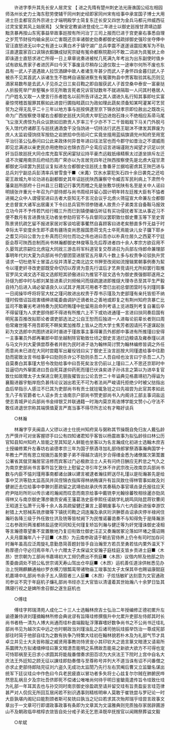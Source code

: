 <!-- { "loadSidebar": true } -->
　　许进字季升其先长安人居灵宝 【 进之先隋有楚州刺史法光唐谯国公绍左相园师洛州长史力士海东慰劳使辅干同州刺史经即家同州宋有给事中承宣国子博士大用进士巨圭都官员外宗进士才端明殿学士简复东迁长安又四世为金兵马都元帅威西征过灵宝爱其风上始居焉】 父聚安定教谕进登成化二年进士以御史廵按甘肃靖边鄙黜贪暴再按山东宪事益举故事廵按有所问治丁三司上报而巳进于宫吏豪右事悉自理之岁荒节财役均输籴民以亡害既还京率诸御史劾奏都御史钺疏捄御史强珍坐夺俸中官汪直怒进无以中之有道士以黄白术于镇守湖广总兵李震不遂遂诬震招夷军为不轨汪直逮震家百口讽锦衣鍜錬成狱宪宗疑有冤命都察院勘问不敢二词进为具冤状上命即诛道士直怒求进亡所得一日上章章讹奏进被杖几死满九年考出为出东副使时值乡试有欲私贵家子者进厉声曰今天下事废且尽稍存公道仅取士一途审尔何所不废也东昌有一武人子道遇故人拉饮酒肆中故人者诸生年甚少而武人子身怀四金暮归武人子被杀不见其首武人诉诸生生不胜栲自诬服进察生有冤骤拘县中贾客取验其私历则见酒家易数布是去武人子见杀之日三矣召鞫之即自服获武人子首空桑中泰安一富豪挞人折股死举尸弃壑嘱乡邻无所敢言死者兄诉官狱数年不就进隔取一人问其村巷居人门户姓名又取一人使言行杀者姓名以前所告详诘之其人谓进久私行知其事即吐实富豪惊愕稽首服罪其察如此进尝行圃指畦蔬曰为政如理此蔬矣须备知某呵灌某可艺贸贸为之得无乱乎二十三年以地方事与廵按俱逮至京下锦衣狱孝宗即位赦出之既改元命为广西按察使寻擢右佥都御史廵抚大同虏大举犯边进炮石烽火不绝相应系帚马尾飞尘涨天虏惊为兵众议款如旧款贡人岁率三千少亦不下二千皆戢戢下马关门外脱弓矢入馆代府诸郡王与廵抚通酒食干没刍饷进一切持法行武邑王聪沐不律发其罪废为庶人太监岩侵饷挠军按劾之岩摭拾中伤验问亡实竟坐擅用蓝绢旗谪兖州知府至用宽平治衍圣公弘泰问曰公此来政体何异昔年进曰往法官也而今郡守如昔治之不谓威雨即见忿满进以亲吏民亦用绝物议也锦衣百户仝鸾应诏言进端谨刚方闻望才识足以伏奸当巨故廵抚大同仓库充盈军民闲宴狱讼持平豪杰远戢扺缘精察太过遂坐排斥左迁请不次擢用南京后府经历周广荣亦以为言居兖四年迁陜西按察使先是北虏大寇甘肃都御史冯续罢为民廷议复拟进左佥都御史往廵抚土鲁番牙兰据哈密虏其王陜巴进与总兵刘宁副总兵彭清率兵冒雪食干■〈米冓〉饮氷水蒙犯矢石四十余日袭克之还哈密王故城九年论功进右副都御史其年诏廵抚陜西廉察守令臧否军民利病上下肃然今藩臬廵所部府十日州县三日籍记行事凭而稽之先是张敷华抚陕有名至是关中人谣曰明镜张许重光十年召为户部侍郎与尚书周经并留心国计明年转左廷推大臣有不恊者进揭之众中人谓侵官进曰古者大臣知无不言况会议乎北虏火筛寇宣大命兼左佥都御史总督宣大诸军出居庸关下令曰总兵官所领参随诸人故贵介子弟类言自备鞍马报效立功今并不予传若饩给行粮三升而巳到镇便编伍听征有买功侵扰者军法从事近习不便不数月有言进畏怯无功者坐参劾将官不与兵督同议罢职致仕御史曹玉等下至史胥陈景贤抗疏乞留不报进家居对客谈哈密事矍然自喜顾客曰进老矣戅直多忤无益于时幸际太平安度余生即不虞有疆场变尚思报国恩荷戈先士卒死焉能诀儿女子牖下耶乡之耆艾问曰公昔为士朴真而巳何仕而功之伟也进曰吾亦以朴真仕居久之西夏不宁廷臣会荐可陜西总制而尚书林瀚都御史林俊等及先后荐进者四十余人孝宗方欲召用不久晏驾武宗嗣位北虏寇大同戕三游击将军科道官复交荐进召为兵部左侍郎命兼理部事明年代刘大夏为兵部尚书仍督团营进居官五月章凡十数上多与权贵争论驳执升赏请求一切杜绝军士冒滥占役并清革之南北边文书狎至改阅如流搜辑累朝事例奏为絜令以墐吏奸寻改吏部既受命切切以荐贤为意先行谊后才艺奔竞请托尤所抑罢行取推官罗凤文谒文选不跽文选郎短其骄傲进曰为推官不屈文选令为御史畏强御耶遂用之孙燧为郎中时与郎刘某皆进素识刘频候问而燧疏邈进即推燧大理寺丞至其平生严毅自持乃后进入谒必留语良久以试其才用其可用者不啻巳出初总督团营时与刘瑾同事一日阅操毕呼将将官大杖之瑾问故进出权贵于荐书示瑾及为吏部瑾有亲托皆拒不纳瑾时假借诏旨戕害缙绅进辄委曲调护迁谪者处之善地或即复之有荆州知府贪暴亡比监司不敢署劣考进特奏为民知府贿瑾中批留用且命列考语上览进既列考复自署后卒不得留瑾为人求吏部侍郎不得进有所推六上不下或劝进通瑾一言进曰扶同奏启国有明宪虽百推改拟耶论者谓吏部选法之公自王恕而后独进一人进每论前辈长者则曰周伯常雍世隆不用吾即死不瞑矣累加推荐上皆从之而大学士焦芳者因请托不遂谋起张彩为文选郎中共图挤进彩时谮进于瑾故事主事得署员外郎郎中事进有所推瑾曰安得一主事署员外郎再署郎中耶坐越制除官勒致仕顷之御史言浥烂边粮语及雍泰瑾以进与马文升刘大夏俱尝荐泰者并削为民时进子诰为翰林简讨赞为翰林编修皆调之外任而意尚未巳进在大同时尝籍军出雇役钱曰尖丁御史王汝言廵按大同瑾遣给事中往勘劾而密致汝言书给事中曰劾则杀许公不劾则杀吾二人吾自经也汝言曰宁杀吾二人乃自莫奏白其事瑾大怒令改劾给事中曰吾死矣汝言仍前以上瑾曰二人不思还京耶时中旨逼切内外窜匿进曰吾自死耳遂仰药死而瑾巳伏诛矣进子孙讳言之第以为进卒复官致仕如故赠太子太保进立朝无朋抜擢皆出公论去世二十年谥典见格嘉靖初乃得谥为襄毅进器宇魁岸抱负甚伟论议汹出若无不可为者法尚严峻请托拒绝少时被父挞指出血后举指示人感泣不巳其为吏部尚书有贡士就铨辄急铨之曰先祖尝为此官其孝如此生八子有官爵者七人诏乡贡士诰南京户部尚书赞吏部尚书入内阁诗工部主事词盐运使志青城尹论兵部尚书金绯银艾并联通籍一时海内莫京焉诰博学能文赞小心守法不敢任进退世宗称其端慎值夏言严嵩当事不得尽所志论有才略好谈兵 

　　○林瀚 

　　林瀚字亨夫闽县人父镠以进士仕抚州知府吴与弼称其节操既自免归友人戴弘龄方严慎许可对坐客握镠手曰公有四知诸君知乎客皆以杨震故事为拟弘龄徐曰林公历官知县知州知府人皆能之至其知足人鲜能也坐客以为名言瀚成化初进士选翰木庶吉士授编修累升左春坊右谕德孝宗三年为国子祭酒寻加礼部侍郎掌祭酒事瀚典国学十年教士严而有恩立规拨历虽势要子弟不得越次请托岁合得缮金悉为诸僚属次第鬻置公署省其僦贷瀚居官洁修而宾客过门必极款洽士人夫有问终日酬应无矜怠之气久之为南京吏部尚书言事忤旨乞致仕上慰留之寻引年乞休不许武宗改元改南京兵部尚书数与内臣不恊刘瑾用事南都诸台諌以建言被逮者瀚往赆送尽礼瑾以是衔瀚甚先是给事中艾洪等劾太监高凤并凤侄锦衣指挥得林纳贿谋升有旨凤致仕得林管事如故及刘健谢迁去位给事中李翀刘茞疏留之武靖伯赵承庆传其奏稿办事官填垚录氏报往应天府尹陆珩所珩以传示诸司瀚闻而叹息而南京给事中戴铣李光翰徐蕃牧相徐暹亦劾凤得林又与南京御史薄彦徽贡安甫王藩葛浩史臣李熙任诺姚学礼姚鸣凤陆昆蒋钦曹闵王昭道王弘萧干元等十余人各具疏留健迁兼言上晏朝废事与六七内臣新进佞幸游饮射猎上大怒械系铣彦徽等下镇抚司鞫之词连瀚及承庆珩洪翀茞垚诏承庆停半禄闲住瀚珩各降三级于外任致仕洪及铣等皆杖阙下为民惟诺蕃诡奏不与知得免于是降瀚浙江右参政珩两淮都转盐运使司同知无何瑾复矫旨列瀚与健迁等为奸党瑾诛御史凌相等言瀚德尊望重不宜置散地乃复旧衔致仕御史汪正又奏瀚居冢沦落如环堵之儒诏赐人夫月廪瀚年八十子廷■〈木昂〉为云南参政请于朝去官侍养上仍令有司时加存问时瀚年虽高应泛周旋礼意勤恳简荅题封皆手自治瀚至方若员至勇若怯内栗外温天下称厚德介守必归焉卒年八十六赠太子太保谥文安瀚子庭桂庭支皆乡贡进士庭■〈木昂〉世宗朝为工部尚书嘉靖初大工频仍费出不赀庭■〈木昂〉议借内帑及他部之阞羡委曲调处不损公私世宗谒天寿山驾出仓卒庭■〈木昂〉运机善任道涂供帐悉见办治上悦赐麒麟通袖纱罗衣横刀银瓢鸾带诸物庙工竣事加太子太保其卒也赐谥康懿庭机嘉靖中礼部尚书余子五人荫叙者三人庭■〈木昂〉子炫恬敏旷达刻意为文官通政司参议不究于年庭机子燫礼部尚书烃亦王大官皆以清谨着其世始瀚八十余梦日坠其隅寝行视之是婢所舍召御之遂生庭机也 

　　○傅珪 

　　傅珪字邦瑞清苑人成化二十三人士选翰林庶吉士弘治二年授编修正德初累升左谕德兼侍讲刘瑾摘翰林所修会典讹谬有旨降珪修撰俄升中允累升吏部左侍郎其时长尚书者杨一清为人博大尚通而珪朴直端毅耻浮薄寡嗜好数争尚书之不公尚书迁珪礼部尚书见为越次实中远之也时朝政当刘瑾浊乱之后诸司弛玩珪振举饬治一尊成宪部部往时简于他部自珪为之数有执争乃特繁大珪初在翰林貌若朴木及为礼部气节才具卓立并见士大夫皆称服之臧贤用事教坊恃贤宠小其印钦大之诡言篆文暗漶又请易所系圜牌为方拟诸缙绅珪曰篆文暗漶吾能明之系牌故吾能易之新欲大欲方不可得也宠可恃耶祸至无日求小求圆其将能哉番僧奏求田百顷为大庆法王下院时上宫中自名大庆法王外廷知之顾无征以諌珪即劾奏僧与至尊称号并列大不道当诛有诏不问番僧之亦求止吏部侍郎陆完征刘六盗久无成功太监誾乃先行左右赏阉后曹又立监鎗名谋出统军下廷议珪众中作色曰今兵老民疲直以冒功者多失将士心兹复尔尔贼在肺腑民哗然思乱祸旦夕及宗社吾侪即死不偿诸公唯唯尚何待乎明日鉴鎗竟遣传旨令珪致仕珪为礼部一年耳其去也与孙交同时南京御史徐盈疏至请并留交珪有旨责盈妄言珪范律甚严对人侃侃无所回互居闲若不别识遇事则精核明审人莫敢于崔铣尝与罗玘论一时大臣孰堪内阁玘曰能割颈者斯可矣铣曰孰当之玘曰若求其次殆邦瑞乎珪尝言政事文章出于一文章可行即谓政事政事有条即为文章其为文温雅典则完质独存家居辟圃游山不及朝政临卒棺椁衣敛皆自处分戒子弟无乞恩泽既卒抚按官以闻赐祭葬谥文毅 

　　○牟斌 

